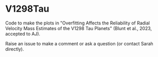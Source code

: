 # V1298Tau

Code to make the plots in "Overfitting Affects the Reliability of Radial Velocity Mass Estimates of the V1298 Tau Planets" 
(Blunt et al., 2023, accepted to AJ).

Raise an issue to make a comment or ask a question (or contact Sarah directly).
